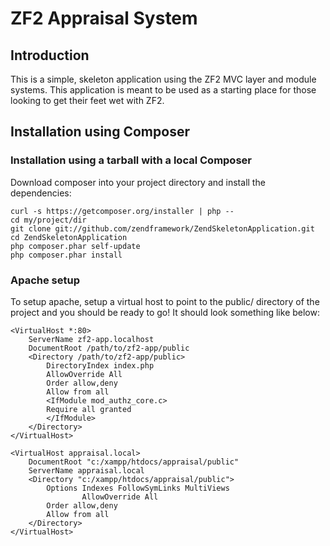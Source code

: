ZF2 Appraisal System
=======================

Introduction
------------
This is a simple, skeleton application using the ZF2 MVC layer and module
systems. This application is meant to be used as a starting place for those
looking to get their feet wet with ZF2.

Installation using Composer
---------------------------

### Installation using a tarball with a local Composer

Download composer into your project directory and install the dependencies:

    curl -s https://getcomposer.org/installer | php --
    cd my/project/dir
    git clone git://github.com/zendframework/ZendSkeletonApplication.git
    cd ZendSkeletonApplication
    php composer.phar self-update
    php composer.phar install

### Apache setup

To setup apache, setup a virtual host to point to the public/ directory of the
project and you should be ready to go! It should look something like below:

    <VirtualHost *:80>
        ServerName zf2-app.localhost
        DocumentRoot /path/to/zf2-app/public
        <Directory /path/to/zf2-app/public>
            DirectoryIndex index.php
            AllowOverride All
            Order allow,deny
            Allow from all
            <IfModule mod_authz_core.c>
            Require all granted
            </IfModule>
        </Directory>
    </VirtualHost>

    <VirtualHost appraisal.local>
        DocumentRoot "c:/xampp/htdocs/appraisal/public"
        ServerName appraisal.local
        <Directory "c:/xampp/htdocs/appraisal/public">
            Options Indexes FollowSymLinks MultiViews
                    AllowOverride All
            Order allow,deny
            Allow from all
        </Directory>
    </VirtualHost>

